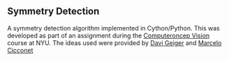 Symmetry Detection
------------------


A symmetry detection algorithm implemented in Cython/Python. This was
developed as part of an assignment during the [Computeroncep Vision](http://cs.nyu.edu/courses/fall14/CSCI-GA.2271-001/)
 course at NYU. The ideas used were provided by [Davi Geiger](http://cs.nyu.edu/geiger/)
 and [Marcelo Cicconet](http://marceloc.net/)
